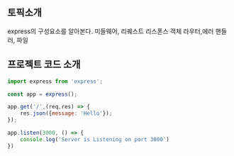 ## 토픽소개
express의 구성요소를 알아본다.
미들웨어, 리퀘스트 리스폰스 객체
라우터,에러 핸들러, 파일

## 프로젝트 코드 소개
```js
import express from 'express';

const app = express();

app.get('/',(req,res) => {
	res.json({message: 'Hello'});
});

app.listen(3000, () => {
	console.log('Server is Listening on port 3000')
})
```